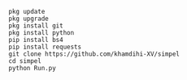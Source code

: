     pkg update
    pkg upgrade
    pkg install git
    pkg install python
    pip install bs4
    pip install requests 
    git clone https://github.com/khamdihi-XV/simpel
    cd simpel
    python Run.py
